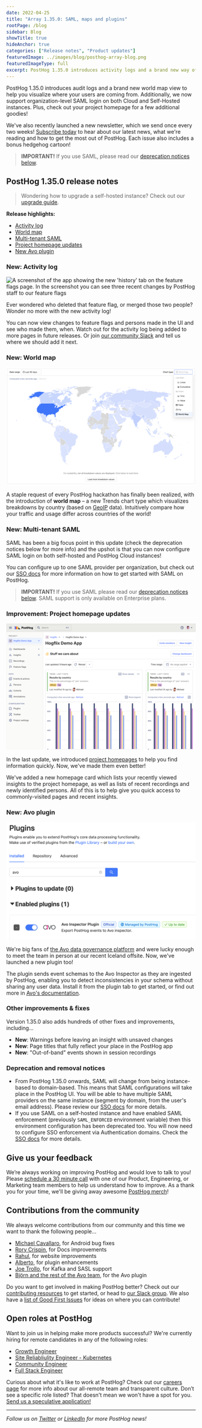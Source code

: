 ```yaml
---
date: 2022-04-25
title: "Array 1.35.0: SAML, maps and plugins"
rootPage: /blog
sidebar: Blog
showTitle: true
hideAnchor: true
categories: ["Release notes", "Product updates"]
featuredImage: ../images/blog/posthog-array-blog.png
featuredImageType: full
excerpt: PostHog 1.35.0 introduces activity logs and a brand new way of visualizing where your users are coming from with the World Map. Additionally we now support organization-level SAML login on both Cloud and Self-Hosted instances. Plus check out your Project Homepage for a few additional goodies.
---
```


PostHog 1.35.0 introduces audit logs and a brand new world map view to help you visualize where your users are coming from. Additionally, we now support organization-level SAML login on both Cloud and Self-Hosted instances. Plus, check out your project homepage for a few additional goodies!

We've also recently launched a new newsletter, which we send once every two weeks! [Subscribe today](/newsletter) to hear about our latest news, what we're reading and how to get the most out of PostHog. Each issue also includes a bonus hedgehog cartoon!

<blockquote class='warning-note'>
<b>IMPORTANT!</b> If you use SAML, please read our <a href="deprecation-and-removal-notices">deprecation notices below</a>.
</blockquote>

## PostHog 1.35.0 release notes

> Wondering how to upgrade a self-hosted instance? Check out our [upgrade guide](/docs/self-host/configure/upgrading-posthog).

**Release highlights:**
- [Activity log](#new-activity-log)
- [World map](#new-world-map)
- [Multi-tenant SAML](#new-multitenant-saml)
- [Project homepage updates](#improvement-project-homepage-updates)
- [New Avo plugin](#new-avo-plugin)

### New: Activity log
<img width="827" alt="A screenshot of the app showing the new 'history' tab on the feature flags page. In the screenshot you can see three recent changes by PostHog staff to our feature flags" src="https://user-images.githubusercontent.com/984817/164484091-f5dfce0b-c400-4699-ac55-642ccc2bc55b.png" />

Ever wondered who deleted that feature flag, or merged those two people? Wonder no more with the new activity log!

You can now view changes to feature flags and persons made in the UI and see who made them, when. Watch out for the activity log being added to more pages in future releases. Or join [our community Slack](https://posthog.com/slack) and tell us where we should add it next.

### New: World map
![PostHog - World Map](../images/blog/array/1_35_0_map.png)

A staple request of every PostHog hackathon has finally been realized, with the introduction of **world map** – a new Trends chart type which visualizes breakdowns by country (based on [GeoIP](https://posthog.com/integrations/geoip) data). Intuitively compare how your traffic and usage differ across countries of the world!

### New: Multi-tenant SAML

SAML has been a big focus point in this update (check the deprecation notices below for more info) and the upshot is that you can now configure SAML login on both self-hosted and PostHog Cloud instances! 

You can configure up to one SAML provider per organization, but check out our [SSO docs](/sso) for more information on how to get started with SAML on PostHog. 

<blockquote class='warning-note'>
<b>IMPORTANT!</b> If you use SAML please read our <a href="deprecation-and-removal-notices">deprecation notices below</a>. SAML support is only available on Enterprise plans.
</blockquote>

### Improvement: Project homepage updates
![PostHog - Project Homepages](../images/blog/array/1_34_0-homepage.png)

In the last update, we introduced [project homepages](blog/the-posthog-array-1-34-0#new-homepage) to help you find information quickly. Now, we've made them even better!

We've added a new homepage card which lists your recently viewed insights to the project homepage, as well as lists of recent recordings and newly identified persons. All of this is to help give you quick access to commonly-visited pages and recent insights.

### New: Avo plugin
![PostHog - Avo plugin](../images/blog/array/1_35_0_avo.png)

We're big fans of [the Avo data governance platform](https://www.avo.app/) and were lucky enough to meet the team in person at our recent Iceland offsite. Now, we've launched a new plugin too!

The plugin sends event schemas to the Avo Inspector as they are ingested by PostHog, enabling you to detect inconsistencies in your schema without sharing any user data. Install it from the plugin tab to get started, or find out more in [Avo's documentation](https://www.avo.app/docs/workspace/connect-inspector-to-posthog#step-2-enable-avo-inspector-plugin-in-posthog). 

### Other improvements & fixes
Version 1.35.0 also adds hundreds of other fixes and improvements, including...

- **New**: Warnings before leaving an insight with unsaved changes
- **New**: Page titles that fully reflect your place in the PostHog app
- **New**: "Out-of-band" events shown in session recordings

### Deprecation and removal notices
- From PostHog 1.35.0 onwards, SAML will change from being instance-based to domain-based. This means that SAML configurations will take place in the PostHog UI. You will be able to have multiple SAML providers on the same instance (segment by domain, from the user's email address). Please review our [SSO docs](/sso) for more details.
- If you use SAML on a self-hosted instance and have enabled SAML enforcement (previously `SAML_ENFORCED` environment variable) then this environment configuration has been deprecated too. You will now need to configure SSO enforcement via Authentication domains. Check the [SSO docs](/sso) for more details.

## Give us your feedback
We’re always working on improving PostHog and would love to talk to you! Please [schedule a 30 minute call](https://calendly.com/posthog-feedback) with one of our Product, Engineering, or Marketing team members to help us understand how to improve. As a thank you for your time, we'll be giving away awesome [PostHog merch](https://merch.posthog.com)!

## Contributions from the community
We always welcome contributions from our community and this time we want to thank the following people...

- [Michael Cavallaro](https://github.com/Cavallando), for Android bug fixes
- [Rory Crispin](https://github.com/RoryCrispin), for Docs improvements
- [Rahul](https://github.com/rahul3v), for website improvements
- [Alberto](https://github.com/albtsantos), for plugin enhancements
- [Joe Trollo](https://github.com/joetrollo), for Kafka and SASL support
- [Björn and the rest of the Avo team](https://github.com/bjornj12), for the Avo plugin

Do you want to get involved in making PostHog better? Check out our [contributing resources](/docs/contribute) to get started, or head to [our Slack group](/slack). We also have a [list of Good First Issues](https://github.com/PostHog/posthog/issues?q=is%3Aopen+is%3Aissue+label%3A%22good+first+issue%22) for ideas on where you can contribute!

## Open roles at PostHog
Want to join us in helping make more products successful? We're currently hiring for remote candidates in any of the following roles:

- [Growth Engineer](https://apply.workable.com/posthog/j/F6B73AD2F6/)
- [Site Reliabliulity Engineer - Kubernetes](https://apply.workable.com/posthog/j/7A6F1142D0/)
- [Community Engineer](https://apply.workable.com/posthog/j/449572FD18/)
- [Full Stack Engineer](https://apply.workable.com/posthog/j/2682B00B76/)
  
Curious about what it's like to work at PostHog? Check out our [careers page](https://posthog.com/careers) for more info about our all-remote team and transparent culture. Don’t see a specific role listed? That doesn't mean we won't have a spot for you. [Send us a speculative application!](mailto:careers@posthog.com)

<hr/>

_Follow us on [Twitter](https://twitter.com/PostHog) or [LinkedIn](https://linkedin.com/company/posthog) for more PostHog news!_

<ArrayCTA />
